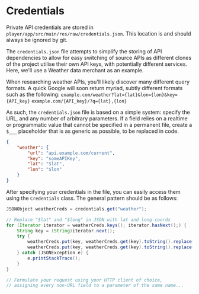 # Credentials

Private API credentials are stored in `player/app/src/main/res/raw/credentials.json`. This location is and should always be ignored by git.

The `credentials.json` file attempts to simplify the storing of API dependencies to allow for easy switching of source APIs as different clones of the project utilise their own API keys, with potentially different services. Here, we'll use a Weather data merchant as an example.

When researching weather APIs, you'll likely discover many different query formats. A quick Google will soon return myriad, subtly different formats such as the following:
`example.com/weather?lat={lat}&lon={lon}&key={API_key}`
`example.com/{API_key}/?q={lat},{lon}`

As such, the `credentials.json` file is based on a simple system: specify the URL, and any number of arbitrary parameters. If a field relies on a realtime or programmatic value that cannot be specified in a permanent file, create a `$___` placeholder that is as generic as possible, to be replaced in code.

```json
{
    "weather": {
        "url": "api.example.com/current",
        "key": "someAPIKey",
        "lat": "$lat",
        "lon": "$lon"
    }
}
```

After specifying your credentials in the file, you can easily access them using the `Credentials` class. The general pattern should be as follows:

```java
JSONObject weatherCreds = credentials.get("weather");

// Replace "$lat" and "$long" in JSON with lat and long coords
for (Iterator iterator = weatherCreds.keys(); iterator.hasNext();) {
    String key = (String)iterator.next();
    try {
        weatherCreds.put(key, weatherCreds.get(key).toString().replace("$lat", latitude.toString()));
        weatherCreds.put(key, weatherCreds.get(key).toString().replace("$long", longitude.toString()));
    } catch (JSONException e) {
        e.printStackTrace();
    }
}

// Formulate your request using your HTTP client of choice,
// assigning every non-URL field to a parameter of the same name...
```
